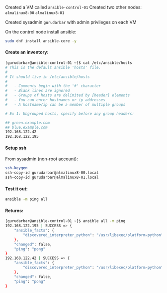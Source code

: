 Created a VM called `ansible-control-01`
Created two other nodes:
`almalinux8-00`
`almalinux8-01`

Created sysadmin `gurudarbar` with admin privileges on each VM


On the control node install ansible:
```bash
sudo dnf install ansible-core -y
```

#### Create an inventory:
```bash
[gurudarbar@ansible-control-01 ~]$ cat /etc/ansible/hosts
# This is the default ansible 'hosts' file.
#
# It should live in /etc/ansible/hosts
#
#   - Comments begin with the '#' character
#   - Blank lines are ignored
#   - Groups of hosts are delimited by [header] elements
#   - You can enter hostnames or ip addresses
#   - A hostname/ip can be a member of multiple groups

# Ex 1: Ungrouped hosts, specify before any group headers:

## green.example.com
## blue.example.com
192.168.122.42
192.168.122.195
```
#### Setup ssh
From sysadmin (non-root account):
```bash
ssh-keygen
ssh-copy-id gurudarbar@almalinux8-00.local
ssh-copy-id gurudarbar@almalinux8-01.local
```


#### Test it out:
```bash
ansible -m ping all
```

#### Returns:
```bash
[gurudarbar@ansible-control-01 ~]$ ansible all -m ping
192.168.122.195 | SUCCESS => {
    "ansible_facts": {
        "discovered_interpreter_python": "/usr/libexec/platform-python"
    },
    "changed": false,
    "ping": "pong"
}
192.168.122.42 | SUCCESS => {
    "ansible_facts": {
        "discovered_interpreter_python": "/usr/libexec/platform-python"
    },
    "changed": false,
    "ping": "pong"
}
```
